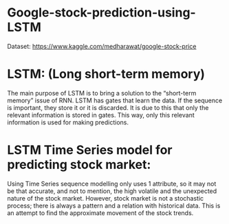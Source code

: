 # Google-stock-prediction-using-LSTM
 Dataset: https://www.kaggle.com/medharawat/google-stock-price
 
 # LSTM: (Long short-term memory)
The main purpose of LSTM is to bring a solution to the “short-term memory” issue of RNN.
LSTM has gates that learn the data. If the sequence is important, they store it or it is discarded.
It is due to this that only the relevant information is stored in gates. This way, only this relevant
information is used for making predictions.

# LSTM Time Series model for predicting stock market: 
Using Time Series sequence modelling only uses 1 attribute, so it may not be that accurate, and
not to mention, the high volatile and the unexpected nature of the stock market. However,
stock market is not a stochastic process; there is always a pattern and a relation with historical
data. This is an attempt to find the approximate movement of the stock trends.
